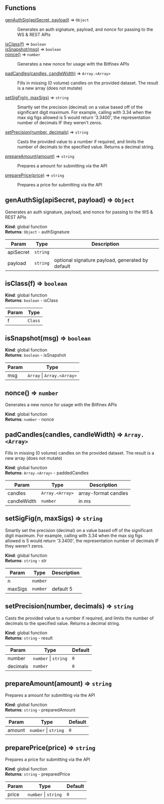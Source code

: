 ## Functions

<dl>
<dt><a href="#genAuthSig">genAuthSig(apiSecret, payload)</a> ⇒ <code>Object</code></dt>
<dd><p>Generates an auth signature, payload, and nonce for passing to the WS &amp; REST
APIs</p>
</dd>
<dt><a href="#isClass">isClass(f)</a> ⇒ <code>boolean</code></dt>
<dd></dd>
<dt><a href="#isSnapshot">isSnapshot(msg)</a> ⇒ <code>boolean</code></dt>
<dd></dd>
<dt><a href="#nonce">nonce()</a> ⇒ <code>number</code></dt>
<dd><p>Generates a new nonce for usage with the Bitfinex APIs</p>
</dd>
<dt><a href="#padCandles">padCandles(candles, candleWidth)</a> ⇒ <code>Array.&lt;Array&gt;</code></dt>
<dd><p>Fills in missing (0 volume) candles on the provided dataset. The result is a
new array (does not mutate)</p>
</dd>
<dt><a href="#setSigFig">setSigFig(n, maxSigs)</a> ⇒ <code>string</code></dt>
<dd><p>Smartly set the precision (decimal) on a value based off of the significant
digit maximum. For example, calling with 3.34 when the max sig figs allowed
is 5 would return &#39;3.3400&#39;, the representation number of decimals IF they
weren&#39;t zeros.</p>
</dd>
<dt><a href="#setPrecision">setPrecision(number, decimals)</a> ⇒ <code>string</code></dt>
<dd><p>Casts the provided value to a number if required, and limits the number of
decimals to the specified value. Returns a decimal string.</p>
</dd>
<dt><a href="#prepareAmount">prepareAmount(amount)</a> ⇒ <code>string</code></dt>
<dd><p>Prepares a amount for submitting via the API</p>
</dd>
<dt><a href="#preparePrice">preparePrice(price)</a> ⇒ <code>string</code></dt>
<dd><p>Prepares a price for submitting via the API</p>
</dd>
</dl>

<a name="genAuthSig"></a>

## genAuthSig(apiSecret, payload) ⇒ <code>Object</code>
Generates an auth signature, payload, and nonce for passing to the WS & REST
APIs

**Kind**: global function  
**Returns**: <code>Object</code> - authSignature  

| Param | Type | Description |
| --- | --- | --- |
| apiSecret | <code>string</code> |  |
| payload | <code>string</code> | optional signature payload, generated by default |

<a name="isClass"></a>

## isClass(f) ⇒ <code>boolean</code>
**Kind**: global function  
**Returns**: <code>boolean</code> - isClass  

| Param | Type |
| --- | --- |
| f | <code>Class</code> | 

<a name="isSnapshot"></a>

## isSnapshot(msg) ⇒ <code>boolean</code>
**Kind**: global function  
**Returns**: <code>boolean</code> - isSnapshot  

| Param | Type |
| --- | --- |
| msg | <code>Array</code> \| <code>Array.&lt;Array&gt;</code> | 

<a name="nonce"></a>

## nonce() ⇒ <code>number</code>
Generates a new nonce for usage with the Bitfinex APIs

**Kind**: global function  
**Returns**: <code>number</code> - nonce  
<a name="padCandles"></a>

## padCandles(candles, candleWidth) ⇒ <code>Array.&lt;Array&gt;</code>
Fills in missing (0 volume) candles on the provided dataset. The result is a
new array (does not mutate)

**Kind**: global function  
**Returns**: <code>Array.&lt;Array&gt;</code> - paddedCandles  

| Param | Type | Description |
| --- | --- | --- |
| candles | <code>Array.&lt;Array&gt;</code> | array-format candles |
| candleWidth | <code>number</code> | in ms |

<a name="setSigFig"></a>

## setSigFig(n, maxSigs) ⇒ <code>string</code>
Smartly set the precision (decimal) on a value based off of the significant
digit maximum. For example, calling with 3.34 when the max sig figs allowed
is 5 would return '3.3400', the representation number of decimals IF they
weren't zeros.

**Kind**: global function  
**Returns**: <code>string</code> - str  

| Param | Type | Description |
| --- | --- | --- |
| n | <code>number</code> |  |
| maxSigs | <code>number</code> | default 5 |

<a name="setPrecision"></a>

## setPrecision(number, decimals) ⇒ <code>string</code>
Casts the provided value to a number if required, and limits the number of
decimals to the specified value. Returns a decimal string.

**Kind**: global function  
**Returns**: <code>string</code> - result  

| Param | Type | Default |
| --- | --- | --- |
| number | <code>number</code> \| <code>string</code> | <code>0</code> | 
| decimals | <code>number</code> | <code>0</code> | 

<a name="prepareAmount"></a>

## prepareAmount(amount) ⇒ <code>string</code>
Prepares a amount for submitting via the API

**Kind**: global function  
**Returns**: <code>string</code> - preparedAmount  

| Param | Type | Default |
| --- | --- | --- |
| amount | <code>number</code> \| <code>string</code> | <code>0</code> | 

<a name="preparePrice"></a>

## preparePrice(price) ⇒ <code>string</code>
Prepares a price for submitting via the API

**Kind**: global function  
**Returns**: <code>string</code> - preparedPrice  

| Param | Type | Default |
| --- | --- | --- |
| price | <code>number</code> \| <code>string</code> | <code>0</code> | 

